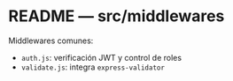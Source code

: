 # README — src/middlewares

Middlewares comunes:
- `auth.js`: verificación JWT y control de roles
- `validate.js`: integra `express-validator`

